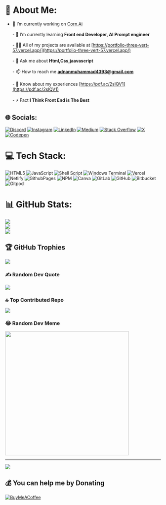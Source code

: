# 💫 About Me:
- 🔭 I’m currently working on [Corn.Ai](https://github.com/muhammedadnanv/Corn.ai.git)<br><br>- 🌱 I’m currently learning **Front end Developer, AI Prompt engineer**<br><br>- 👨‍💻 All of my projects are available at [https://portfolio-three-vert-57.vercel.app/](https://portfolio-three-vert-57.vercel.app/)<br><br>- 💬 Ask me about **Html,Css,jaavascript**<br><br>- 📫 How to reach me **adnanmuhammad4393@gmail.com**<br><br>- 📄 Know about my experiences [https://pdf.ac/2sIQV1](https://pdf.ac/2sIQV1)<br><br>- ⚡ Fact **I Think Front End is The Best**


## 🌐 Socials:
[![Discord](https://img.shields.io/badge/Discord-%237289DA.svg?logo=discord&logoColor=white)](https://discord.gg/https://discord.gg/MYaRxt7u) [![Instagram](https://img.shields.io/badge/Instagram-%23E4405F.svg?logo=Instagram&logoColor=white)](https://instagram.com/its_adnan_are) [![LinkedIn](https://img.shields.io/badge/LinkedIn-%230077B5.svg?logo=linkedin&logoColor=white)](https://linkedin.com/in/muhammedadnanvv) [![Medium](https://img.shields.io/badge/Medium-12100E?logo=medium&logoColor=white)](https://medium.com/@@adnanmuhammad4393) [![Stack Overflow](https://img.shields.io/badge/-Stackoverflow-FE7A16?logo=stack-overflow&logoColor=white)](https://stackoverflow.com/users/muhammad-adnan) [![X](https://img.shields.io/badge/X-black.svg?logo=X&logoColor=white)](https://x.com/adnanvv73611) [![Codepen](https://img.shields.io/badge/Codepen-000000?style=for-the-badge&logo=codepen&logoColor=white)](https://codepen.io/muhammedadnanv) 

# 💻 Tech Stack:
![HTML5](https://img.shields.io/badge/html5-%23E34F26.svg?style=for-the-badge&logo=html5&logoColor=white) ![JavaScript](https://img.shields.io/badge/javascript-%23323330.svg?style=for-the-badge&logo=javascript&logoColor=%23F7DF1E) ![Shell Script](https://img.shields.io/badge/shell_script-%23121011.svg?style=for-the-badge&logo=gnu-bash&logoColor=white) ![Windows Terminal](https://img.shields.io/badge/Windows%20Terminal-%234D4D4D.svg?style=for-the-badge&logo=windows-terminal&logoColor=white) ![Vercel](https://img.shields.io/badge/vercel-%23000000.svg?style=for-the-badge&logo=vercel&logoColor=white) ![Netlify](https://img.shields.io/badge/netlify-%23000000.svg?style=for-the-badge&logo=netlify&logoColor=#00C7B7) ![GithubPages](https://img.shields.io/badge/github%20pages-121013?style=for-the-badge&logo=github&logoColor=white) ![NPM](https://img.shields.io/badge/NPM-%23CB3837.svg?style=for-the-badge&logo=npm&logoColor=white) ![Canva](https://img.shields.io/badge/Canva-%2300C4CC.svg?style=for-the-badge&logo=Canva&logoColor=white) ![GitLab](https://img.shields.io/badge/gitlab-%23181717.svg?style=for-the-badge&logo=gitlab&logoColor=white) ![GitHub](https://img.shields.io/badge/github-%23121011.svg?style=for-the-badge&logo=github&logoColor=white) ![Bitbucket](https://img.shields.io/badge/bitbucket-%230047B3.svg?style=for-the-badge&logo=bitbucket&logoColor=white) ![Gitpod](https://img.shields.io/badge/gitpod-f06611.svg?style=for-the-badge&logo=gitpod&logoColor=white)
# 📊 GitHub Stats:
![](https://github-readme-stats.vercel.app/api?username=muhammedadnanv&theme=dark&hide_border=false&include_all_commits=true&count_private=true)<br/>
![](https://github-readme-streak-stats.herokuapp.com/?user=muhammedadnanv&theme=dark&hide_border=false)<br/>
![](https://github-readme-stats.vercel.app/api/top-langs/?username=muhammedadnanv&theme=dark&hide_border=false&include_all_commits=true&count_private=true&layout=compact)

## 🏆 GitHub Trophies
![](https://github-profile-trophy.vercel.app/?username=muhammedadnanv&theme=matrix&no-frame=false&no-bg=false&margin-w=4)

### ✍️ Random Dev Quote
![](https://quotes-github-readme.vercel.app/api?type=horizontal&theme=gruvbox)

### 🔝 Top Contributed Repo
![](https://github-contributor-stats.vercel.app/api?username=muhammedadnanv&limit=5&theme=tokyonight&combine_all_yearly_contributions=true)

### 😂 Random Dev Meme
<img src='https://memer-new.vercel.app/' style="height: 400px;"/>

---
[![](https://visitcount.itsvg.in/api?id=muhammedadnanv&icon=1&color=1)](https://visitcount.itsvg.in)

  ## 💰 You can help me by Donating
  [![BuyMeACoffee](https://img.shields.io/badge/Buy%20Me%20a%20Coffee-ffdd00?style=for-the-badge&logo=buy-me-a-coffee&logoColor=black)](https://buymeacoffee.com/muhammedadan) 

  
<!-- Proudly created with GPRM ( https://gprm.itsvg.in ) -->
